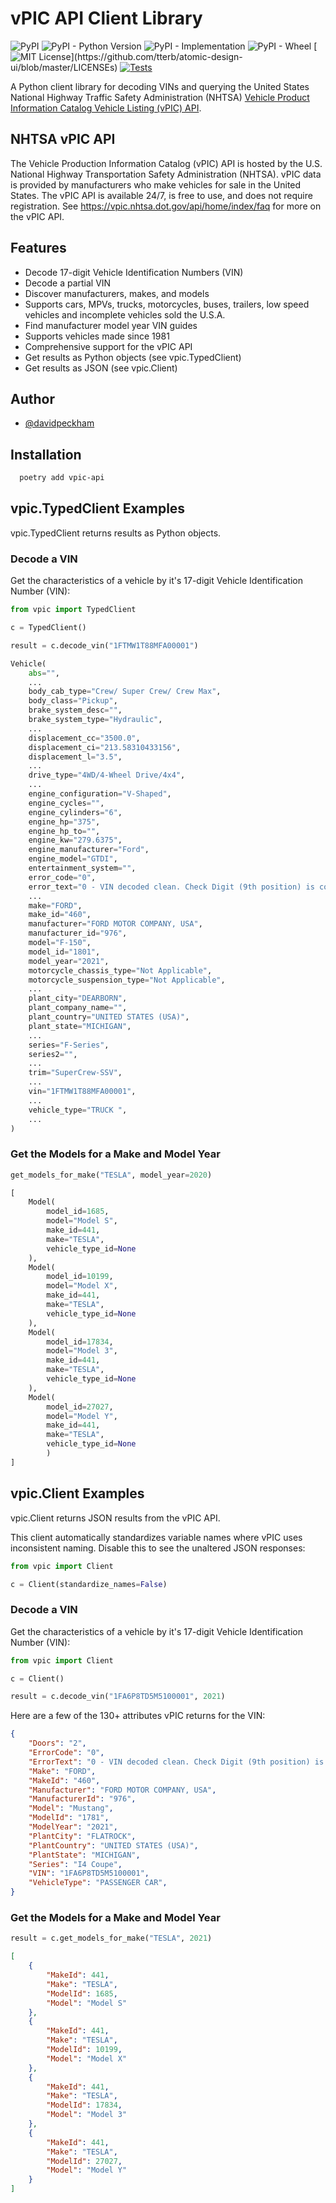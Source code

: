 # vPIC API Client Library

![PyPI](https://img.shields.io/pypi/v/vpic-api)
![PyPI - Python Version](https://img.shields.io/pypi/pyversions/vpic-api)
![PyPI - Implementation](https://img.shields.io/pypi/implementation/vpic-api)
![PyPI - Wheel](https://img.shields.io/pypi/wheel/vpic-api)
[![MIT License](https://img.shields.io/apm/l/atomic-design-ui.svg?)](https://github.com/tterb/atomic-design-ui/blob/master/LICENSEs)
[![Tests](https://github.com/davidpeckham/vpic-api/actions/workflows/main.yml/badge.svg)](https://github.com/davidpeckham/vpic-api/actions/workflows/main.yml)

A Python client library for decoding VINs and querying the United States 
National Highway Traffic Safety Administration (NHTSA) [Vehicle Product 
Information Catalog Vehicle Listing (vPIC) API](https://vpic.nhtsa.dot.gov/api/).

## NHTSA vPIC API

The Vehicle Production Information Catalog (vPIC) API is hosted by the U.S. National Highway Transportation Safety Administration (NHTSA). vPIC data is provided by manufacturers who make vehicles for sale in the United States. The vPIC API is available 24/7, is free to use, and does not require registration. See https://vpic.nhtsa.dot.gov/api/home/index/faq for more on the vPIC API.

## Features

- Decode 17-digit Vehicle Identification Numbers (VIN)
- Decode a partial VIN
- Discover manufacturers, makes, and models
- Supports cars, MPVs, trucks, motorcycles, buses, trailers, low speed vehicles and incomplete vehicles sold the U.S.A.
- Find manufacturer model year VIN guides
- Supports vehicles made since 1981
- Comprehensive support for the vPIC API
- Get results as Python objects (see vpic.TypedClient)
- Get results as JSON (see vpic.Client)

## Author

- [@davidpeckham](https://github.com/davidpeckham)

## Installation

```bash 
  poetry add vpic-api
```

## vpic.TypedClient Examples

vpic.TypedClient returns results as Python objects.

### Decode a VIN

Get the characteristics of a vehicle by it's 17-digit Vehicle Identification Number (VIN):

```python
from vpic import TypedClient

c = TypedClient()

result = c.decode_vin("1FTMW1T88MFA00001")

Vehicle(
    abs="",
    ...
    body_cab_type="Crew/ Super Crew/ Crew Max",
    body_class="Pickup",
    brake_system_desc="",
    brake_system_type="Hydraulic",
    ...
    displacement_cc="3500.0",
    displacement_ci="213.58310433156",
    displacement_l="3.5",
    ...
    drive_type="4WD/4-Wheel Drive/4x4",
    ...
    engine_configuration="V-Shaped",
    engine_cycles="",
    engine_cylinders="6",
    engine_hp="375",
    engine_hp_to="",
    engine_kw="279.6375",
    engine_manufacturer="Ford",
    engine_model="GTDI",
    entertainment_system="",
    error_code="0",
    error_text="0 - VIN decoded clean. Check Digit (9th position) is correct",
    ...
    make="FORD",
    make_id="460",
    manufacturer="FORD MOTOR COMPANY, USA",
    manufacturer_id="976",
    model="F-150",
    model_id="1801",
    model_year="2021",
    motorcycle_chassis_type="Not Applicable",
    motorcycle_suspension_type="Not Applicable",
    ...
    plant_city="DEARBORN",
    plant_company_name="",
    plant_country="UNITED STATES (USA)",
    plant_state="MICHIGAN",
    ...
    series="F-Series",
    series2="",
    ...
    trim="SuperCrew-SSV",
    ...
    vin="1FTMW1T88MFA00001",
    ...
    vehicle_type="TRUCK ",
    ...
)
```

### Get the Models for a Make and Model Year

```python
get_models_for_make("TESLA", model_year=2020)

[
    Model(
        model_id=1685,
        model="Model S",
        make_id=441,
        make="TESLA",
        vehicle_type_id=None
    ),
    Model(
        model_id=10199,
        model="Model X",
        make_id=441,
        make="TESLA",
        vehicle_type_id=None
    ),
    Model(
        model_id=17834,
        model="Model 3",
        make_id=441,
        make="TESLA",
        vehicle_type_id=None
    ),
    Model(
        model_id=27027,
        model="Model Y",
        make_id=441,
        make="TESLA",
        vehicle_type_id=None
        )
]
```

## vpic.Client Examples

vpic.Client returns JSON results from the vPIC API.

This client automatically standardizes variable names where vPIC uses inconsistent naming. Disable this to see the unaltered JSON responses:

```python
from vpic import Client

c = Client(standardize_names=False)
```

### Decode a VIN

Get the characteristics of a vehicle by it's 17-digit Vehicle Identification Number (VIN):

```python
from vpic import Client

c = Client()

result = c.decode_vin("1FA6P8TD5M5100001", 2021)
```

Here are a few of the 130+ attributes vPIC returns for the VIN:

```json
{
    "Doors": "2",
    "ErrorCode": "0",
    "ErrorText": "0 - VIN decoded clean. Check Digit (9th position) is correct",
    "Make": "FORD",
    "MakeId": "460",
    "Manufacturer": "FORD MOTOR COMPANY, USA",
    "ManufacturerId": "976",
    "Model": "Mustang",
    "ModelId": "1781",
    "ModelYear": "2021",
    "PlantCity": "FLATROCK",
    "PlantCountry": "UNITED STATES (USA)",
    "PlantState": "MICHIGAN",
    "Series": "I4 Coupe",
    "VIN": "1FA6P8TD5M5100001",
    "VehicleType": "PASSENGER CAR",
}
```

### Get the Models for a Make and Model Year

```python
result = c.get_models_for_make("TESLA", 2021)
```

```json
[
    {
        "MakeId": 441,
        "Make": "TESLA",
        "ModelId": 1685,
        "Model": "Model S"
    },
    {
        "MakeId": 441,
        "Make": "TESLA",
        "ModelId": 10199,
        "Model": "Model X"
    },
    {
        "MakeId": 441,
        "Make": "TESLA",
        "ModelId": 17834,
        "Model": "Model 3"
    },
    {
        "MakeId": 441,
        "Make": "TESLA",
        "ModelId": 27027,
        "Model": "Model Y"
    }
]
```

